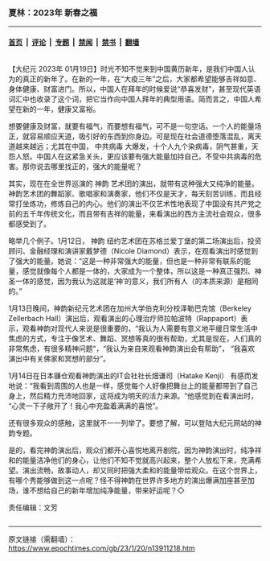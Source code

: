 ### 夏林：2023年 新春之福

---

#### [首页](../../../..?n13911218) &nbsp;|&nbsp; [评论](../../../../../epoch-comment?n13911218) &nbsp;|&nbsp; [专题](../../../../../epoch-special?n13911218) &nbsp;|&nbsp; [禁闻](../../../../../epoch-news?n13911218) &nbsp;|&nbsp; [禁书](../../../../../books?n13911218) &nbsp;|&nbsp; [翻墙](https://github.com/gfw-breaker/nogfw/blob/master/README.md?n13911218)


<div class="column" id="artbody" itemprop="articleBody">
 <!-- article content begin -->
 <p>
  【大纪元
  <ok href="https://www.epochtimes.com/gb/tag/2023%E5%B9%B4.html">
   2023年
  </ok>
  01月19日】时光不知不觉来到中国黄历新年，是我们中国人认为的真正的新年了。在新的一年，在“大疫三年”之后，大家都希望能够吉祥如意、身体健康、财富进门。所以，中国人在拜年的时候爱说“恭喜发财”，甚至现代英语词汇中也收录了这个词，把它当作向中国人拜年的典型用语。简而言之，中国人希望在新的一年，健康又富裕。
 </p>
 <p>
  想要健康及财富，就要有福气，而要想有福气，可不是一句空话。一个人的能量场正，就容易顺应天道，吸引好的东西到你身边。可是现在社会道德堕落混乱，离天道越来越远；尤其在中国，
  <ok href="https://www.epochtimes.com/gb/tag/%E4%B8%AD%E5%85%B1%E7%97%85%E6%AF%92.html">
   中共病毒
  </ok>
  大爆发，十个人九个染病毒，阴气甚重，天怨人怒。中国人在这紧急关头，更应该要有强大能量加持自己，不受中共病毒的危害。那你说去哪里找正的，强大的能量呢？
 </p>
 <p>
  其实，现在在全世界巡演的
  <ok href="https://www.epochtimes.com/gb/tag/%E7%A5%9E%E9%9F%B5.html">
   神韵
  </ok>
  艺术团的演出，就带有这种强大又纯净的能量。神韵艺术团的舞蹈家、歌唱家和演奏家，他们不仅是天才，每天刻苦训练，而且经常打坐炼功，修炼自己的内心。他们的演出不仅艺术性地表现了中国没有共产党之前的五千年传统文化，而且带有吉祥的能量，来看演出的西方主流社会观众，很多都感受到了。
 </p>
 <p>
  略举几个例子。1月12日，
  <ok href="https://www.epochtimes.com/gb/tag/%E7%A5%9E%E9%9F%B5.html">
   神韵
  </ok>
  纽约艺术团在苏格兰爱丁堡的第二场演出后，投资顾问、金融经理和演讲家戴梦德（Nicole Diamond）表示，在观看演出时感觉到了强大的能量。她说：“这是一种非常强大的能量，但也是一种非常有联系的能量，感觉就像每个人都是一体的，大家成为一个整体，所以这是一种真正强烈、神圣一体的感觉，因为我认为这就是‘神’的意义，我们所有人（的本质来源）是相同的。”
 </p>
 <p>
  1月13日晚间，神韵新纪元艺术团在加州大学伯克利分校泽勒巴克馆（Berkeley Zellerbach Hall）演出后，观看演出的心理治疗师拉帕波特（Rappaport）表示，观看神韵对现代人来说是很重要的，“我认为人需要有意义地平缓日常生活中焦虑的方式，专注于像艺术、舞蹈、冥想等真的很有帮助，尤其是现在，人们真的非常焦虑，有很多精神问题“，“我认为亲自来观看神韵演出会有帮助”， “我喜欢演出中有关佛家和冥想的部分”。
 </p>
 <p>
  1月14日在日本镰仓观看神韵演出的IT会社社长畑谦司（Hatake Kenji） 有感而发地说：“我看到周围的人也是一样，感觉每个人好像把舞台上的能量都带到了自己身上，然后精力充沛地回家，这将成为明天的活力来源。“他感觉到在看演出时， “心灵一下子敞开了！我心中充盈着满满的喜悦”。
 </p>
 <p>
  还有很多观众的感触，这里就不一一列举了。要想了解，可以登陆大纪元网站的神韵专题。
 </p>
 <p>
  是的，看完神韵演出后，观众们都开心喜悦地离开剧院，因为神韵演出时，纯净祥和的能量洁净他们的身心，让他们不知不觉就高兴起来，整个人放松下来，充满希望。演出流畅，故事动人，却又同时把强大柔和的能量带给观众。在这个世界上，有哪个秀能够做到这一点呢？怪不得神韵在世界许多地方的演出爆满加座甚至加场，谁不想给自己的新年增加纯净能量，带来好运呢？◇
 </p>
 <p>
  责任编辑：文芳
 </p>
 <!-- article content end -->
</div>


---

原文链接（需翻墙）：https://www.epochtimes.com/gb/23/1/20/n13911218.htm